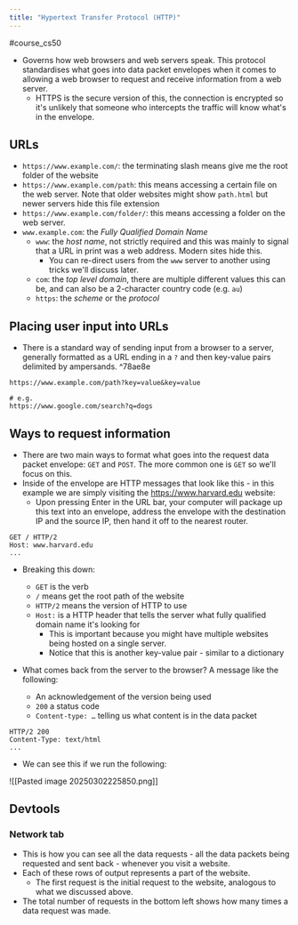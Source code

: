 ```yaml
---
title: "Hypertext Transfer Protocol (HTTP)"
---
```

#course_cs50 


- Governs how web browsers and web servers speak. This protocol standardises what goes into data packet envelopes when it comes to allowing a web browser to request and receive information from a web server.
    - HTTPS is the secure version of this, the connection is encrypted so it's unlikely that someone who intercepts the traffic will know what's in the envelope.

## URLs

- `https://www.example.com/`: the terminating slash means give me the root folder of the website
- `https://www.example.com/path`: this means accessing a certain file on the web server. Note that older websites might show `path.html` but newer servers hide this file extension
- `https://www.example.com/folder/`: this means accessing a folder on the web server.
- `www.example.com`: the *Fully Qualified Domain Name*
    - `www`: the *host name*, not strictly required and this was mainly to signal that a URL in print was a web address. Modern sites hide this.
        - You can re-direct users from the `www` server to another using tricks we'll discuss later.
    - `com`: the *top level domain*, there are multiple different values this can be, and can also be a 2-character country code (e.g. `au`)
    - `https`: the *scheme* or the *protocol*

## Placing user input into URLs

- There is a standard way of sending input from a browser to a server, generally formatted as a URL ending in a `?` and then key-value pairs delimited by ampersands. ^78ae8e

```
https://www.example.com/path?key=value&key=value

# e.g.
https://www.google.com/search?q=dogs
```

## Ways to request information

- There are two main ways to format what goes into the request data packet envelope: `GET` and `POST`. The more common one is `GET` so we'll focus on this.
- Inside of the envelope are HTTP messages that look like this - in this example we are simply visiting the <https://www.harvard.edu> website:
    - Upon pressing Enter in the URL bar, your computer will package up this text into an envelope, address the envelope with the destination IP and the source IP, then hand it off to the nearest router.

```
GET / HTTP/2
Host: www.harvard.edu
...
```

- Breaking this down:
    - `GET` is the verb
    - `/` means get the root path of the website
    - `HTTP/2` means the version of HTTP to use
    - `Host:` is a HTTP header that tells the server what fully qualified domain name it's looking for
        - This is important because you might have multiple websites being hosted on a single server.
        - Notice that this is another key-value pair - similar to a dictionary

- What comes back from the server to the browser? A message like the following:
    - An acknowledgement of the version being used
    - `200` a status code
    - `Content-type: …` telling us what content is in the data packet

```
HTTP/2 200
Content-Type: text/html
...
```

- We can see this if we run the following:

![[Pasted image 20250302225850.png]]
## Devtools

### Network tab

- This is how you can see all the data requests - all the data packets being requested and sent back - whenever you visit a website.
- Each of these rows of output represents a part of the website.
    - The first request is the initial request to the website, analogous to what we discussed above.
- The total number of requests in the bottom left shows how many times a data request was made.
